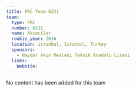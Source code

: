 ```yaml
---
title: FRC Team 6231
team:
  type: FRC
  number: 6231
  name: Akincilar
  rookie_year: 2016
  location: istanbul, Istanbul, Turkey
  sponsors:
    - Haydar Akın Mesleki Teknik Anadolu Lısesı
  links:
    Website: 
---
```

No content has been added for this team